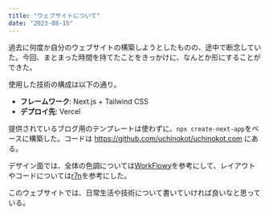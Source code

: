 ```yaml
---
title: "ウェブサイトについて"
date: "2023-08-15"
---
```


過去に何度か自分のウェブサイトの構築しようとしたものの、途中で断念していた。今回、まとまった時間を持てたことをきっかけに、なんとか形にすることができた。

使用した技術の構成は以下の通り。

* **フレームワーク**: Next.js + Tailwind CSS
* **デプロイ先**: Vercel

提供されているブログ用のテンプレートは使わずに、`npx create-next-app`をベースに構築した。コードは https://github.com/uchinokot/uchinokot.com にある。

デザイン面では、全体の色調については[WorkFlowy](https://workflowy.com/)を参考にして、レイアウトやコードについては[r7n](https://github.com/r7kamura/r7n)を参考にした。

このウェブサイトでは、日常生活や技術について書いていければ良いなと思っている。

